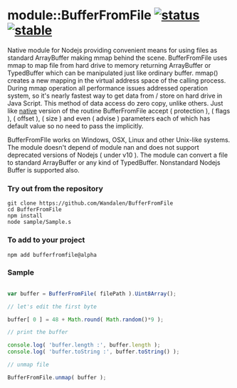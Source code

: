 
# module::BufferFromFile [![status](https://github.com/Wandalen/BufferFromFile/workflows/publish/badge.svg)](https://github.com/Wandalen/BufferFromFile/actions?query=workflow%3Apublish) [![stable](https://img.shields.io/badge/stability-stable-brightgreen.svg)](https://github.com/emersion/stability-badges#stable)

Native module for Nodejs providing convenient means for using files as standard ArrayBuffer making mmap behind the scene.
BufferFromFile uses mmap to map file from hard drive to memory returning ArrayBuffer or TypedBuffer which can be manipulated just like ordinary buffer.
mmap() creates a new mapping in the virtual address space of the calling process.
During mmap operation all performance issues addressed operation system, so it's nearly fastest way to get data from / store on hard drive in Java Script. This method of data access do zero copy, unlike others.
Just like [native](http://man7.org/linux/man-pages/man2/mmap.2.html) version of the routine BufferFromFile accept ( protection ), ( flags ), ( offset ), ( size ) and even ( advise ) parameters each of which has default value so no need to pass the implicitly.

BufferFromFIle works on Windows, OSX, Linux and other Unix-like systems.
The module doesn't depend of module nan and does not support deprecated versions of Nodejs ( under v10 ).
The module can convert a file to standard ArrayBuffer or any kind of TypedBuffer. Nonstandard Nodejs Buffer is supported also.

### Try out from the repository
```
git clone https://github.com/Wandalen/BufferFromFile
cd BufferFromFile
npm install
node sample/Sample.s
```

### To add to your project
```
npm add bufferfromfile@alpha
```


### Sample

```javascript

var buffer = BufferFromFile( filePath ).Uint8Array();

// let's edit the first byte

buffer[ 0 ] = 48 + Math.round( Math.random()*9 );

// print the buffer

console.log( 'buffer.length :', buffer.length );
console.log( 'buffer.toString :', buffer.toString() );

// unmap file

BufferFromFile.unmap( buffer );

```
